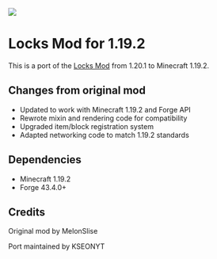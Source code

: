 ![](https://i.imgur.com/cy19xrK.png)
# Locks Mod for 1.19.2

This is a port of the [Locks Mod](https://github.com/MCTeamPotato/Locks-Unofficial) from 1.20.1 to Minecraft 1.19.2.

## Changes from original mod

- Updated to work with Minecraft 1.19.2 and Forge API
- Rewrote mixin and rendering code for compatibility
- Upgraded item/block registration system
- Adapted networking code to match 1.19.2 standards

## Dependencies

- Minecraft 1.19.2
- Forge 43.4.0+

## Credits

Original mod by MelonSlise

Port maintained by KSEONYT
